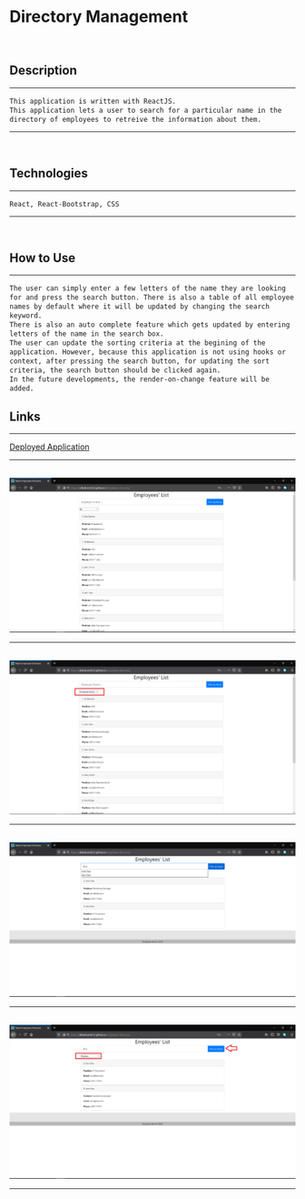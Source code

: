 # Directory Management

<br>

## Description
<hr/>    

    This application is written with ReactJS.
    This application lets a user to search for a particular name in the directory of employees to retreive the information about them.

<hr/>
<br>


## Technologies
<hr/>

    React, React-Bootstrap, CSS

<hr/>
<br>


## How to Use
<hr/>

    The user can simply enter a few letters of the name they are looking for and press the search button. There is also a table of all employee names by default where it will be updated by changing the search keyword.
    There is also an auto complete feature which gets updated by entering letters of the name in the search box.
    The user can update the sorting criteria at the begining of the application. However, because this application is not using hooks or context, after pressing the search button, for updating the sort criteria, the search button should be clicked again.
    In the future developments, the render-on-change feature will be added.


## Links

<hr/>
    <p>
        <a href="https://alibahrami633.github.io/employee-directory/" target="_blank">Deployed Application </a>
    </p>
<hr/>
<br>


<img src="https://github.com/alibahrami633/employee-directory/blob/master/public/images/01.png" alt="deployed application image" />

<hr />
<br>

<img src="https://github.com/alibahrami633/employee-directory/blob/master/public/images/02.png" alt="deployed application image" />

<hr />
<br>

<img src="https://github.com/alibahrami633/employee-directory/blob/master/public/images/03.png" alt="deployed application image" />

<hr />
<br>

<img src="https://github.com/alibahrami633/employee-directory/blob/master/public/images/04.png" alt="deployed application image" />

<hr />

